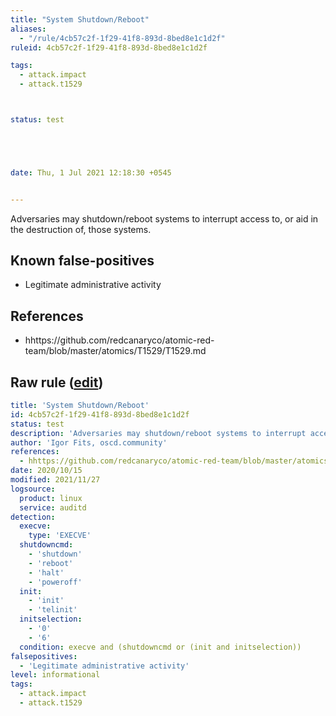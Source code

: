 ```yaml
---
title: "System Shutdown/Reboot"
aliases:
  - "/rule/4cb57c2f-1f29-41f8-893d-8bed8e1c1d2f"
ruleid: 4cb57c2f-1f29-41f8-893d-8bed8e1c1d2f

tags:
  - attack.impact
  - attack.t1529



status: test





date: Thu, 1 Jul 2021 12:18:30 +0545


---
```


Adversaries may shutdown/reboot systems to interrupt access to, or aid in the destruction of, those systems.

<!--more-->


## Known false-positives

* Legitimate administrative activity



## References

* hhttps://github.com/redcanaryco/atomic-red-team/blob/master/atomics/T1529/T1529.md


## Raw rule ([edit](https://github.com/SigmaHQ/sigma/edit/master/rules/linux/auditd/lnx_auditd_system_shutdown_reboot.yml))
```yaml
title: 'System Shutdown/Reboot'
id: 4cb57c2f-1f29-41f8-893d-8bed8e1c1d2f
status: test
description: 'Adversaries may shutdown/reboot systems to interrupt access to, or aid in the destruction of, those systems.'
author: 'Igor Fits, oscd.community'
references:
  - hhttps://github.com/redcanaryco/atomic-red-team/blob/master/atomics/T1529/T1529.md
date: 2020/10/15
modified: 2021/11/27
logsource:
  product: linux
  service: auditd
detection:
  execve:
    type: 'EXECVE'
  shutdowncmd:
    - 'shutdown'
    - 'reboot'
    - 'halt'
    - 'poweroff'
  init:
    - 'init'
    - 'telinit'
  initselection:
    - '0'
    - '6'
  condition: execve and (shutdowncmd or (init and initselection))
falsepositives:
  - 'Legitimate administrative activity'
level: informational
tags:
  - attack.impact
  - attack.t1529

```

